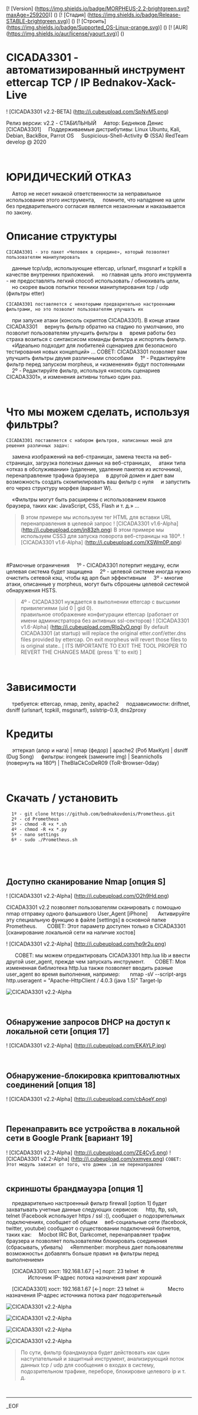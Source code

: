 [! [Version] (https://img.shields.io/badge/MORPHEUS-2.2-brightgreen.svg?maxAge=259200)] ()
[! [Стадия] (https://img.shields.io/badge/Release-STABLE-brightgreen.svg)] ()
[! [Строить] (https://img.shields.io/badge/Supported_OS-Linux-orange.svg)] ()
[! [AUR] (https://img.shields.io/aur/license/yaourt.svg)] ()

# CICADA3301 - автоматизированный инструмент ettercap TCP / IP Bednakov-Xack-Live
! [CICADA3301 v2.2-BETA] (http://i.cubeupload.com/SpNvM5.png)

Релиз версии: v2.2 - СТАБИЛЬНЫЙ
    Автор: Бедняков Денис [CICADA3301]
    Поддерживаемые дистрибутивы: Linux Ubuntu, Kali, Debian, BackBox, Parrot OS
    Suspicious-Shell-Activity © (SSA) RedTeam develop @ 2020

<br />

# ЮРИДИЧЕСКИЙ ОТКАЗ
    Автор не несет никакой ответственности за неправильное использование этого инструмента,
    помните, что нападение на цели без предварительного согласия является незаконным и наказывается по закону.
# Описание структуры
    CICADA3301 - это пакет «Человек в середине», который позволяет пользователям манипулировать
    данные tcp/udp, использующие ettercap, urlsnarf, msgsnarf и tcpkill в качестве внутренних приложений.
    но главная цель этого инструмента - не предоставлять легкий способ использовать / обнюхивать цели,
    но скорее вызов попытки техники манипулирования tcp / udp (фильтры etter)

    CICADA3301 поставляется с некоторыми предварительно настроенными фильтрами, но это позволит пользователям улучшать их
    при запуске атаки (консоль скриптов CICADA3301). В конце атаки CICADA3301
    вернуть фильтр обратно на стадию по умолчанию, это позволит пользователям улучшить фильтры в
    время работы без страха возиться с синтаксисом команды фильтра и испортить фильтр.
    «Идеально подходит для любителей сценариев для безопасного тестирования новых концепций» ...
    СОВЕТ: CICADA3301 позволяет вам улучшить фильтры двумя различными способами
    1º - Редактируйте фильтр перед запуском morpheus, и «изменения» будут постоянными
    2º - Редактируйте фильтр, используя «консоль сценариев CICADA3301», и изменения активны только один раз.


<br />

# Что мы можем сделать, используя фильтры?
    CICADA3301 поставляется с набором фильтров, написанных мной для решения различных задач:
    замена изображений на веб-страницах, замена текста на веб-страницах, загрузка полезных данных на веб-страницах,
    атаки типа «отказ в обслуживании» (удаление, удаление пакетов из источника), перенаправление трафика браузера
    в другой домен и дает вам возможность создать скомпилировать ваш фильтр с нуля
    и запустить его через структуру морфея (вариант W).

    «Фильтры могут быть расширены с использованием языков браузера, таких как: JavaScript, CSS, Flash и т. д.» ...
> В этом примере мы используем тег <head> HTML для вставки URL перенаправления в целевой запрос
! [CICADA3301 v1.6-Alpha] (http://i.cubeupload.com/jn83zh.png)
> В этом примере мы используем CSS3 для запуска поворота веб-страницы на 180º.
! [CICADA3301 v1.6-Alpha] (http://i.cubeupload.com/XSWm0P.png)

<br />

#Рамочные ограничения
    1º - CICADA3301 потерпит неудачу, если целевая система будет защищена
    2º - целевой системе иногда нужно очистить сетевой кэш, чтобы яд арп был эффективным
    3º - многие атаки, описанные у morpheus, могут быть сброшены целевой системой обнаружения HSTS.

> 4º - CICADA3301 нуждается в выполнении ettercap с высшими привилегиями (uid 0 | gid 0). <br />
> правильное отображение конфигурации ettercap (работает от имени администратора без активных ssl-секторов)
! [CICADA3301 v1.6-Alpha] (http://i.cubeupload.com/RIq2yO.png)
    By default CICADA3301 (at startup) will replace the original etter.conf/etter.dns files
    provided by ettercap. On exit morpheus will revert those files to is original state..
    [ ITS IMPORTANTE TO EXIT THE TOOL PROPER TO REVERT THE CHANGES MADE (press 'E' to exit) ]

<br />

# Зависимости
    требуется: ettercap, nmap, zenity, apache2
    подзависимости: driftnet, dsniff (urlsnarf, tcpkill, msgsnarf), sslstrip-0.9, dns2proxy

# Кредиты
    эттеркап (алор и нага) | nmap (федор) | apache2 (Роб МакКул) | dsniff (Dug Song)
    фильтры: irongeek (замените img) | Seannicholls (повернуть на 180º) | TheBlaCkCoDeR09 (ToR-Browser-0day)

<br />

# Скачать / установить
      1º - git clone https://github.com/bednakovdenis/Prometheus.git
      2º - cd Prometheus
      3º - chmod -R +x *.sh
      4º - chmod -R +x *.py
      5º - nano settings
      6º - sudo ./Prometheus.sh

<br /><br /><br />

## Доступно сканирование Nmap [опция S] <br />
! [CICADA3301 v2.2-Alpha] (http://i.cubeupload.com/O2h9Hd.png)

CICADA3301 v2.2 позволяет пользователям сканировать с помощью nmap отправку одного фальшивого User_Agent [iPhone]
      Активируйте эту специальную функцию в файле [settings] в основной папке Prometheus.
      СОВЕТ: Этот параметр доступен только в CICADA3301 [сканирование локальной сети на наличие хостов]

! [CICADA3301 v2.2-Alpha] (http://i.cubeupload.com/hp9r2u.png)

      СОВЕТ: мы можем отредактировать CICADA3301 http.lua lib и ввести другой user_agent, прежде чем запускать инструмент.
      СОВЕТ: Моя измененная библиотека http.lua также позволяет вводить разные user_agent во время выполнения, например:
      nmap -sV --script-args http.useragent = "Apache-HttpClient / 4.0.3 (java 1.5)" Target-Ip

![CICADA3301 v2.2-Alpha](http://i.cubeupload.com/v1aIGd.png)

<br />

## Обнаружение запросов DHCP на доступ к локальной сети [опция 17] <br />
! [CICADA3301 v2.2-Alpha] (http://i.cubeupload.com/EKAYLP.jpg)

<br />

## Обнаружение-блокировка криптовалютных соединений [опция 18] <br />
! [CICADA3301 v2.2-Alpha] (http://i.cubeupload.com/cbAoeY.png)

<br />

## Перенаправить все устройства в локальной сети в Google Prank [вариант 19] <br />
! [CICADA3301 v2.2-Alpha] (http://i.cubeupload.com/ZE4Cy5.png)
! [CICADA3301 v2.2-Alpha] (http://i.cubeupload.com/xxmyex.png)
`СОВЕТ: Этот модуль зависит от того, что домен .im не перенаправлен` <br /><br />

## скриншоты брандмауэра [опция 1] <br />

    предварительно настроенный фильтр firewall [option 1] будет захватывать учетные данные следующих сервисов:
    http, ftp, ssh, telnet (Facebook использует https / ssl :(), сообщает о подозрительных подключениях, сообщает об общем
    веб-социальные сети (facebook, twitter, youtube) сообщают о существовании подключений ботнетов, таких как:
    Mocbot IRC Bot, Darkcomet, перенаправляет трафик браузера и позволяет пользователям блокировать соединения (сбрасывать, убивать)
    «Remmenber: morpheus дает пользователям возможность« добавлять больше правил »в фильтры перед выполнением»

    [CICADA3301] хост: 192.168.1.67 [->] порт: 23 telnet ☆
               Источник IP-адрес потока назначения ранг хороший

    [CICADA3301] хост: 192.168.1.67 [<-] порт: 23 telnet ☠
               Место назначения IP-адрес источника потока ранг подозрительный

![CICADA3301 v2.2-Alpha](http://i.cubeupload.com/nbgSuj.png)

![CICADA3301 v2.2-Alpha](http://i.cubeupload.com/Hx0JV4.png)

![CICADA3301 v2.2-Alpha](http://i.cubeupload.com/LzqZGc.png)

![CICADA3301 v2.2-Alpha](http://i.cubeupload.com/z8M94O.png)

> По сути, фильтр брандмауэра будет действовать как один наступательный и защитный инструмент, анализирующий
> поток данных tcp / udp для сообщения о входах в систему, подозрительном трафике, переборе, блокировке целевого ip и т. д.
<br />

---


_EOF
